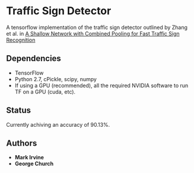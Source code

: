 # Traffic Sign Detector

A tensorflow implementation of the traffic sign detector outlined by Zhang et al. in [A Shallow Network with Combined Pooling for Fast Traffic Sign Recognition](https://www.mdpi.com/2078-2489/8/2/45/htm)



## Dependencies 

* TensorFlow
* Python 2.7, cPickle, scipy, numpy
* If using a GPU (recommended), all the required NVIDIA software to run TF on a GPU (cuda, etc).


## Status

Currently achiving an accuracy of 90.13%.


## Authors

* **Mark Irvine**
* **George Church**


